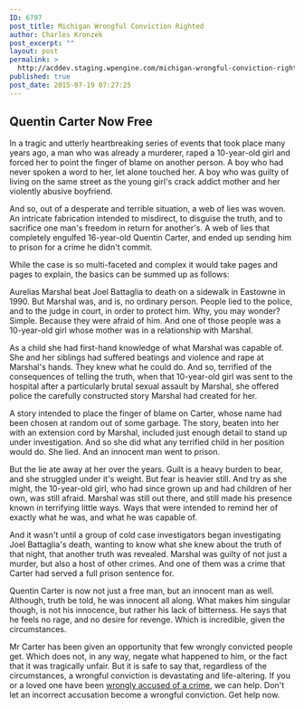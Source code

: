 ```yaml
---
ID: 6797
post_title: Michigan Wrongful Conviction Righted
author: Charles Kronzek
post_excerpt: ""
layout: post
permalink: >
  http://acddev.staging.wpengine.com/michigan-wrongful-conviction-righted.html
published: true
post_date: 2015-07-19 07:27:25
---
```

<h2><b>Quentin Carter Now Free</b></h2>
In a tragic and utterly heartbreaking series of events that took place many years ago, a man who was already a murderer, raped a 10-year-old girl and forced her to point the finger of blame on another person. A boy who had never spoken a word to her, let alone touched her. A boy who was guilty of living on the same street as the young girl's crack addict mother and her violently abusive boyfriend.<!--more-->

And so, out of a desperate and terrible situation, a web of lies was woven. An intricate fabrication intended to misdirect, to disguise the truth, and to sacrifice one man's freedom in return for another's. A web of lies that completely engulfed 16-year-old Quentin Carter, and ended up sending him to prison for a crime he didn't commit.

While the case is so multi-faceted and complex it would take pages and pages to explain, the basics can be summed up as follows:

Aurelias Marshal beat Joel Battaglia to death on a sidewalk in Eastowne in 1990. But Marshal was, and is, no ordinary person. People lied to the police, and to the judge in court, in order to protect him. Why, you may wonder? Simple. Because they were afraid of him. And one of those people was a 10-year-old girl whose mother was in a relationship with Marshal.

As a child she had first-hand knowledge of what Marshal was capable of. She and her siblings had suffered beatings and violence and rape at Marshal's hands. They knew what he could do. And so, terrified of the consequences of telling the truth, when that 10-year-old girl was sent to the hospital after a particularly brutal sexual assault by Marshal, she offered police the carefully constructed story Marshal had created for her.

A story intended to place the finger of blame on Carter, whose name had been chosen at random out of some garbage. The story, beaten into her with an extension cord by Marshal, included just enough detail to stand up under investigation. And so she did what any terrified child in her position would do. She lied. And an innocent man went to prison.

But the lie ate away at her over the years. Guilt is a heavy burden to bear, and she struggled under it's weight. But fear is heavier still. And try as she might, the 10-year-old girl, who had since grown up and had children of her own, was still afraid. Marshal was still out there, and still made his presence known in terrifying little ways. Ways that were intended to remind her of exactly what he was, and what he was capable of.

And it wasn't until a group of cold case investigators began investigating Joel Battaglia's death, wanting to know what she knew about the truth of that night, that another truth was revealed. Marshal was guilty of not just a murder, but also a host of other crimes. And one of them was a crime that Carter had served a full prison sentence for.

Quentin Carter is now not just a free man, but an innocent man as well. Although, truth be told, he was innocent all along. What makes him singular though, is not his innocence, but rather his lack of bitterness. He says that he feels no rage, and no desire for revenge. Which is incredible, given the circumstances.

Mr Carter has been given an opportunity that few wrongly convicted people get. Which does not, in any way, negate what happened to him, or the fact that it was tragically unfair. But it is safe to say that, regardless of the circumstances, a wrongful conviction is devastating and life-altering. If you or a loved one have been <a href="http://acddev.staging.wpengine.com/videos.html" target="_blank">wrongly accused of a crime</a>, we can help. Don't let an incorrect accusation become a wrongful conviction. Get help now.